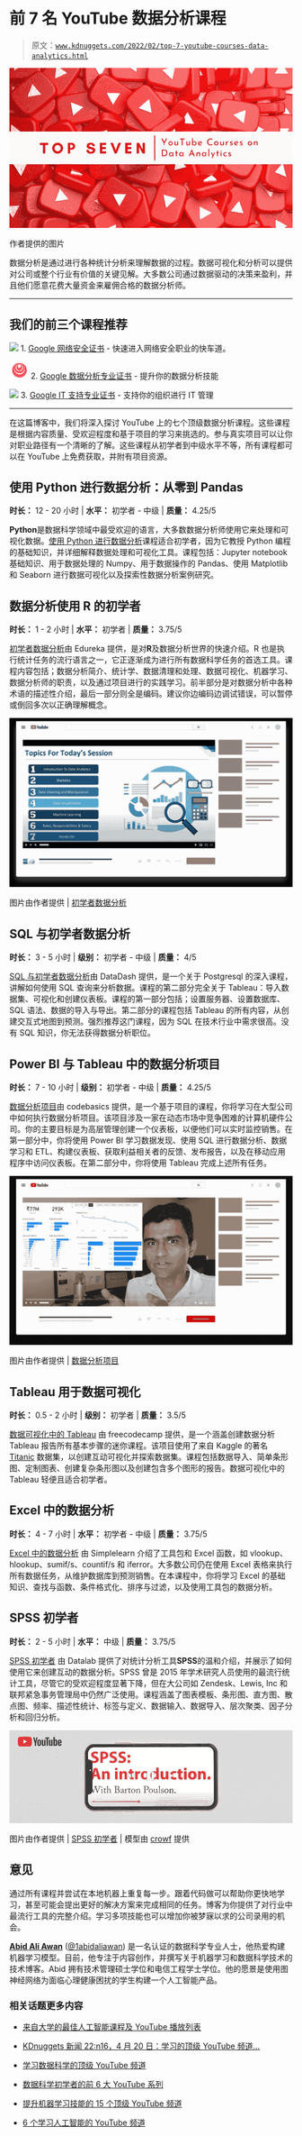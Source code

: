 # 前 7 名 YouTube 数据分析课程

> 原文：[`www.kdnuggets.com/2022/02/top-7-youtube-courses-data-analytics.html`](https://www.kdnuggets.com/2022/02/top-7-youtube-courses-data-analytics.html)

![前 7 名 YouTube 数据分析课程](img/c41360850130151ea3ef128bd259e96e.png)

作者提供的图片

数据分析是通过进行各种统计分析来理解数据的过程。数据可视化和分析可以提供对公司或整个行业有价值的关键见解。大多数公司通过数据驱动的决策来盈利，并且他们愿意花费大量资金来雇佣合格的数据分析师。

* * *

## 我们的前三个课程推荐

![](img/0244c01ba9267c002ef39d4907e0b8fb.png) 1\. [Google 网络安全证书](https://www.kdnuggets.com/google-cybersecurity) - 快速进入网络安全职业的快车道。

![](img/e225c49c3c91745821c8c0368bf04711.png) 2\. [Google 数据分析专业证书](https://www.kdnuggets.com/google-data-analytics) - 提升你的数据分析技能

![](img/0244c01ba9267c002ef39d4907e0b8fb.png) 3\. [Google IT 支持专业证书](https://www.kdnuggets.com/google-itsupport) - 支持你的组织进行 IT 管理

* * *

在这篇博客中，我们将深入探讨 YouTube 上的七个顶级数据分析课程。这些课程是根据内容质量、受欢迎程度和基于项目的学习来挑选的。参与真实项目可以让你对职业路径有一个清晰的了解。这些课程从初学者到中级水平不等，所有课程都可以在 YouTube 上免费获取，并附有项目资源。

## 使用 Python 进行数据分析：从零到 Pandas

**时长：** 12 - 20 小时 | **水平：** 初学者 - 中级 | **质量：** 4.25/5

**Python**是数据科学领域中最受欢迎的语言，大多数数据分析师使用它来处理和可视化数据。[使用 Python 进行数据分析](https://www.youtube.com/watch?v=BaV4PRXYNIY&list=PLyMom0n-MBrpzC91Uo560S4VbsiLYtCwo)课程适合初学者，因为它教授 Python 编程的基础知识，并详细解释数据处理和可视化工具。课程包括：Jupyter notebook 基础知识、用于数据处理的 Numpy、用于数据操作的 Pandas、使用 Matplotlib 和 Seaborn 进行数据可视化以及探索性数据分析案例研究。

## 数据分析使用 R 的初学者

**时长：** 1 - 2 小时 | **水平：** 初学者 | **质量：** 3.75/5

[初学者数据分析](https://www.youtube.com/watch?v=fWE93St-RaQ)由 Edureka 提供，是对**R**及数据分析世界的快速介绍。R 也是执行统计任务的流行语言之一，它正逐渐成为进行所有数据科学任务的首选工具。课程内容包括；数据分析简介、统计学、数据清理和处理、数据可视化、机器学习、数据分析师的职责，以及通过项目进行的实践学习。前半部分是对数据分析中各种术语的描述性介绍，最后一部分则全是编码。建议你边编码边调试错误，可以暂停或倒回多次以正确理解概念。

![前 7 名 YouTube 数据分析课程](img/29aa4dde8d4347520f9a5720550c546f.png)

图片由作者提供 | [初学者数据分析](https://www.youtube.com/watch?v=fWE93St-RaQ)

## SQL 与初学者数据分析

**时长：** 3 - 5 小时 | **级别：** 初学者 - 中级 | **质量：** 4/5

[SQL 与初学者数据分析](https://www.youtube.com/watch?v=6a-o4ALSe64&list=PLovfz5BWiPa3VIOdSjLrV1cu2sKFiXixh)由 DataDash 提供，是一个关于 Postgresql 的深入课程，讲解如何使用 SQL 查询来分析数据。课程的第二部分完全关于 Tableau：导入数据集、可视化和创建仪表板。课程的第一部分包括；设置服务器、设置数据库、SQL 语法、数据的导入与导出。第二部分的课程包括 Tableau 的所有内容，从创建交互式地图到预测。强烈推荐这门课程，因为 SQL 在技术行业中需求很高。没有 SQL 知识，你无法获得数据分析职位。

## Power BI 与 Tableau 中的数据分析项目

**时长：** 7 - 10 小时 | **级别：** 初学者 - 中级 | **质量：** 4.25/5

[数据分析项目](https://www.youtube.com/watch?v=hhZ62IlTxYs&list=PLeo1K3hjS3utcb9nKtanhcn8jd2E0Hp9b)由 codebasics 提供，是一个基于项目的课程，你将学习在大型公司中如何执行数据分析项目。该项目涉及一家在动态市场中竞争困难的计算机硬件公司。你的主要目标是为高层管理创建一个仪表板，以便他们可以实时监控销售。在第一部分中，你将使用 Power BI 学习数据发现、使用 SQL 进行数据分析、数据学习和 ETL、构建仪表板、获取利益相关者的反馈、发布报告，以及在移动应用程序中访问仪表板。在第二部分中，你将使用 Tableau 完成上述所有任务。

![前 7 名 YouTube 数据分析课程](img/d2a33cca503cb98c21ec0859a19cb5be.png)

图片由作者提供 | [数据分析项目](https://www.youtube.com/watch?v=hhZ62IlTxYs&list=PLeo1K3hjS3utcb9nKtanhcn8jd2E0Hp9b)

## Tableau 用于数据可视化

**时长：** 0.5 - 2 小时 | **级别：** 初学者 | **质量：** 3.5/5

[数据可视化中的 Tableau](https://www.youtube.com/watch?v=TPMlZxRRaBQ&t=90s) 由 freecodecamp 提供，是一个涵盖创建数据分析 Tableau 报告所有基本步骤的迷你课程。该项目使用了来自 Kaggle 的著名 [Titanic](https://www.kaggle.com/c/titanic/data) 数据集，以创建互动可视化并探索数据集。课程包括数据导入、简单条形图、定制图表、创建复杂条形图以及创建包含多个图形的报告。数据可视化中的 Tableau 轻便且适合初学者。

## Excel 中的数据分析

**时长：** 4 - 7 小时 | **水平：** 初学者 - 中级 | **质量：** 3.75/5

[Excel 中的数据分析](https://www.youtube.com/watch?v=OOWAk2aLEfk) 由 Simplelearn 介绍了工具包和 Excel 函数，如 vlookup、hlookup、sumif/s、countif/s 和 iferror。大多数公司仍在使用 Excel 表格来执行所有数据任务，从维护数据库到预测销售。在本课程中，你将学习 Excel 的基础知识、查找与函数、条件格式化、排序与过滤，以及使用工具包的数据分析。

## SPSS 初学者

**时长：** 2 - 5 小时 | **水平：** 中级 | **质量：** 3.75/5

[SPSS 初学者](https://www.youtube.com/watch?v=ZpwZS3XnEZA&t=1458s) 由 Datalab 提供了对统计分析工具**SPSS**的温和介绍，并展示了如何使用它来创建互动的数据分析。SPSS 曾是 2015 年学术研究人员使用的最流行统计工具，尽管它的受欢迎程度显著下降，但在大公司如 Zendesk、Lewis, Inc 和联邦紧急事务管理局中仍然广泛使用。课程涵盖了图表模板、条形图、直方图、散点图、频率、描述性统计、标签与定义、数据输入、数据导入、层次聚类、因子分析和回归分析。

![数据分析的前 7 个 YouTube 课程](img/dfe1489d5443c5601769647b0dc48ce9.png)

图片由作者提供 | [SPSS 初学者](https://www.youtube.com/watch?v=ZpwZS3XnEZA&t=1458s) | 模型由 [crowf](http://crowf) 提供

## 意见

通过所有课程并尝试在本地机器上重复每一步。跟着代码做可以帮助你更快地学习，甚至可能会提出更好的解决方案来完成相同的任务。博客为你提供了对行业中最流行工具的完整介绍。学习多项技能也可以增加你被梦寐以求的公司录用的机会。

**[Abid Ali Awan](https://www.polywork.com/kingabzpro)** ([@1abidaliawan](https://twitter.com/1abidaliawan)) 是一名认证的数据科学专业人士，他热爱构建机器学习模型。目前，他专注于内容创作，并撰写关于机器学习和数据科学技术的技术博客。Abid 拥有技术管理硕士学位和电信工程学士学位。他的愿景是使用图神经网络为面临心理健康困扰的学生构建一个人工智能产品。

### 相关话题更多内容

+   [来自大学的最佳人工智能课程及 YouTube 播放列表](https://www.kdnuggets.com/2023/08/best-courses-ai-universities-youtube-playlists.html)

+   [KDnuggets 新闻 22:n16，4 月 20 日：学习的顶级 YouTube 频道…](https://www.kdnuggets.com/2022/n16.html)

+   [学习数据科学的顶级 YouTube 频道](https://www.kdnuggets.com/2022/04/top-youtube-channels-learning-data-science.html)

+   [数据科学初学者的前 6 大 YouTube 系列](https://www.kdnuggets.com/top-6-youtube-series-for-data-science-beginners)

+   [提升机器学习技能的 15 个顶级 YouTube 频道](https://www.kdnuggets.com/2023/03/top-15-youtube-channels-level-machine-learning-skills.html)

+   [6 个学习人工智能的 YouTube 频道](https://www.kdnuggets.com/6-youtube-channels-to-learn-about-ai)
